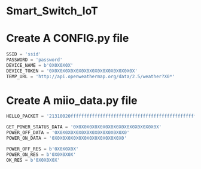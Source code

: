 # Smart_Switch_IoT

# Create A CONFIG.py file
```python
SSID = 'ssid'
PASSWORD = 'password'
DEVICE_NAME = b'0X0X0X0X'
DEVICE_TOKEN = '0X0X0X0X0X0X0X0X0X0X0X0X0X0X0X0X'
TEMP_URL = 'http://api.openweathermap.org/data/2.5/weather?X0*'
```
# Create A miio_data.py file
```python
HELLO_PACKET = '21310020ffffffffffffffffffffffffffffffffffffffffffffffffffffffff'

GET_POWER_STATUS_DATA = '0X0X0X0X0X0X0X0X0X0X0X0X0X0X0X0X'
POWER_OFF_DATA = '0X0X0X0X0X0X0X0X0X0X0X0X0X0'
POWER_ON_DATA = '0X0X0X0X0X0X0X0X0X0X0X0X0X0'

POWER_OFF_RES = b'0X0X0X0X'
POWER_ON_RES = b'0X0X0X0X'
OK_RES = b'0X0X0X0X'
```